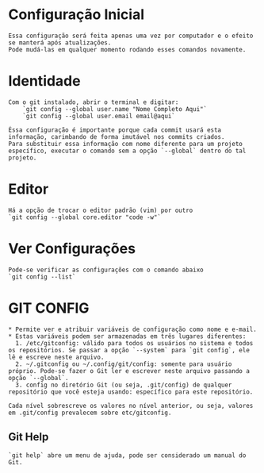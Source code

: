 # Configuração Inicial 
    Essa configuração será feita apenas uma vez por computador e o efeito se manterá após atualizações. 
    Pode mudá-las em qualquer momento rodando esses comandos novamente.

# Identidade 
    Com o git instalado, abrir o terminal e digitar: 
        `git config --global user.name "Nome Completo Aqui"`
        `git config --global user.email email@aqui`

    Éssa configuração é importante porque cada commit usará esta informação, carimbando de forma imutável nos commits criados. 
    Para substituir essa informação com nome diferente para um projeto específico, executar o comando sem a opção `--global` dentro do tal projeto.

# Editor 
    Há a opção de trocar o editor padrão (vim) por outro
    `git config --global core.editor "code -w"`

# Ver Configurações 
    Pode-se verificar as configurações com o comando abaixo
    `git config --list` 



# GIT CONFIG 
    * Permite ver e atribuir variáveis de configuração como nome e e-mail.
    * Estas variáveis podem ser armazenadas em três lugares diferentes: 
      1. /etc/gitconfig: válido para todos os usuários no sistema e todos os repositórios. Se passar a opção `--system` para `git config`, ele lê e escreve neste arquivo. 
      2. ~/.gitconfig ou ~/.config/git/config: somente para usuário próprio. Pode-se fazer o Git ler e escrever neste arquivo passando a opção `--global`.
      3. config no diretório Git (ou seja, .git/config) de qualquer repositório que você esteja usando: específico para este repositório.

    Cada nível sobrescreve os valores no nível anterior, ou seja, valores em .git/config prevalecem sobre etc/gitconfig.


## Git Help 
    `git help` abre um menu de ajuda, pode ser considerado um manual do Git.